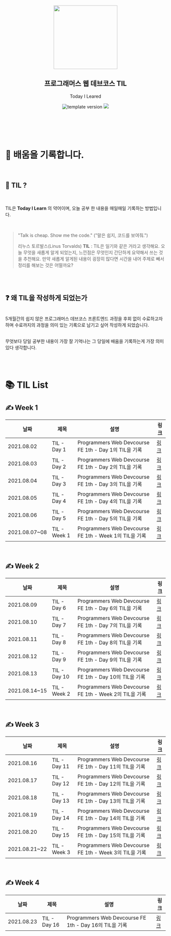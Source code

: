 <br/>
<p align="middle" >
  <img width="200px;" src="./src/images/prgms-logo.png"/>
</p>
<h2 align="middle">프로그래머스 웹 데브코스 TIL</h2>
<p align="middle">Today I Leared</p>
<p align="middle">
  <img src="https://img.shields.io/badge/version-1.0.0-blue?style=flat-square" alt="template version"/>
  <img src="https://img.shields.io/badge/language-md-md.svg?style=flat-square"/>
</p>

<br/>
<br/>
<br/>
<br/>

# 📌 배움을 기록합니다.

<br>

## 📄 TIL ?

<br>

TIL은 <b>Today I Learn</b> 의 약어이며, 오늘 공부 한 내용을 매일매일 기록하는 방법입니다.

<br>

> "Talk is cheap. Show me the code."
> ("말은 쉽지, 코드를 보여줘.")
>
> 리누스 토르발스(Linus Torvalds)
> **TIL** : TIL은 일기와 같은 거라고 생각해요. 오늘 무엇을 새롭게 알게 되었는지, 느낀점은 무엇인지 간단하게 요약해서 쓰는 것을 추천해요. 만약 새롭게 알게된 내용이 굉장히 많다면 시간을 내어 주제로 빼서 정리를 해보는 것은 어떨까요?

<br><br>

## ❓ 왜 TIL을 작성하게 되었는가

<br>
5개월간의 쉽지 않은 프로그래머스 데브코스 프론트엔드 과정을 후회 없이 수료하고자 하며 수료까지의 과정을 의미 있는 기록으로 남기고 싶어  작성하게 되었습니다.
<br><br>

무엇보다 당일 공부한 내용이 가장 잘 기억나는 그 당일에 배움을 기록하는게 가장 의미 있다 생각합니다.

<br><br>

# 📚 TIL List

## ✍ Week 1

| 날짜          | 제목         | 설명                                                   | 링크                                             |
| ------------- | ------------ | ------------------------------------------------------ | ------------------------------------------------ |
| 2021.08.02    | TIL - Day 1  | Programmers Web Devcourse FE 1th - Day 1의 TIL을 기록  | [링크](https://velog.io/@codenmh0822/TIL-Day-1)  |
| 2021.08.03    | TIL - Day 2  | Programmers Web Devcourse FE 1th - Day 2의 TIL을 기록  | [링크](https://velog.io/@codenmh0822/TIL-Day-2)  |
| 2021.08.04    | TIL - Day 3  | Programmers Web Devcourse FE 1th - Day 3의 TIL을 기록  | [링크](https://velog.io/@codenmh0822/TIL-Day-3)  |
| 2021.08.05    | TIL - Day 4  | Programmers Web Devcourse FE 1th - Day 4의 TIL을 기록  | [링크](https://velog.io/@codenmh0822/TIL-Day-4)  |
| 2021.08.06    | TIL - Day 5  | Programmers Web Devcourse FE 1th - Day 5의 TIL을 기록  | [링크](https://velog.io/@codenmh0822/TIL-Day-5)  |
| 2021.08.07~08 | TIL - Week 1 | Programmers Web Devcourse FE 1th - Week 1의 TIL을 기록 | [링크](https://velog.io/@codenmh0822/TIL-Week-1) |

<br>

## ✍ Week 2

| 날짜          | 제목         | 설명                                                   | 링크                                             |
| ------------- | ------------ | ------------------------------------------------------ | ------------------------------------------------ |
| 2021.08.09    | TIL - Day 6  | Programmers Web Devcourse FE 1th - Day 6의 TIL을 기록  | [링크](https://velog.io/@codenmh0822/TIL-Day-6)  |
| 2021.08.10    | TIL - Day 7  | Programmers Web Devcourse FE 1th - Day 7의 TIL을 기록  | [링크](https://velog.io/@codenmh0822/TIL-Day-7)  |
| 2021.08.11    | TIL - Day 8  | Programmers Web Devcourse FE 1th - Day 8의 TIL을 기록  | [링크](https://velog.io/@codenmh0822/TIL-Day-8)  |
| 2021.08.12    | TIL - Day 9  | Programmers Web Devcourse FE 1th - Day 9의 TIL을 기록  | [링크](https://velog.io/@codenmh0822/TIL-Day-9)  |
| 2021.08.13    | TIL - Day 10 | Programmers Web Devcourse FE 1th - Day 10의 TIL을 기록 | [링크](https://velog.io/@codenmh0822/TIL-Day-10) |
| 2021.08.14~15 | TIL - Week 2 | Programmers Web Devcourse FE 1th - Week 2의 TIL을 기록 | [링크](https://velog.io/@codenmh0822/TIL-Week-2) |

<br>

## ✍ Week 3

| 날짜          | 제목         | 설명                                                   | 링크                                             |
| ------------- | ------------ | ------------------------------------------------------ | ------------------------------------------------ |
| 2021.08.16    | TIL - Day 11 | Programmers Web Devcourse FE 1th - Day 11의 TIL을 기록 | [링크](https://velog.io/@codenmh0822/TIL-Day-11) |
| 2021.08.17    | TIL - Day 12 | Programmers Web Devcourse FE 1th - Day 12의 TIL을 기록 | [링크](https://velog.io/@codenmh0822/TIL-Day-12) |
| 2021.08.18    | TIL - Day 13 | Programmers Web Devcourse FE 1th - Day 13의 TIL을 기록 | [링크](https://velog.io/@codenmh0822/TIL-Day-13) |
| 2021.08.19    | TIL - Day 14 | Programmers Web Devcourse FE 1th - Day 14의 TIL을 기록 | [링크](https://velog.io/@codenmh0822/TIL-Day-14) |
| 2021.08.20    | TIL - Day 15 | Programmers Web Devcourse FE 1th - Day 15의 TIL을 기록 | [링크](https://velog.io/@codenmh0822/TIL-Day-15) |
| 2021.08.21~22 | TIL - Week 3 | Programmers Web Devcourse FE 1th - Week 3의 TIL을 기록 | [링크](https://velog.io/@codenmh0822/TIL-Week-3) |

<br>

## ✍ Week 4

| 날짜       | 제목         | 설명                                                   | 링크                                             |
| ---------- | ------------ | ------------------------------------------------------ | ------------------------------------------------ |
| 2021.08.23 | TIL - Day 16 | Programmers Web Devcourse FE 1th - Day 16의 TIL을 기록 | [링크](https://velog.io/@codenmh0822/TIL-Day-16) |
